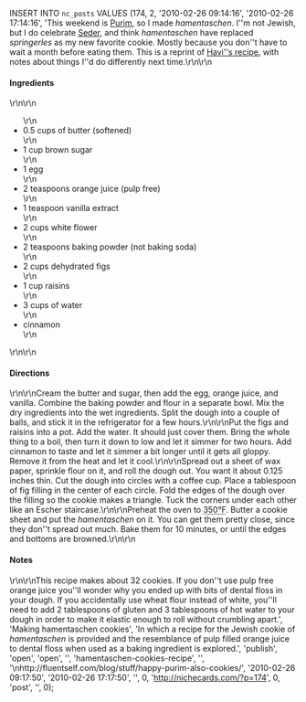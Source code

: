 <!--
title:
created:
updated:
slug:
tags:
-->
INSERT INTO `nc_posts` VALUES (174, 2, '2010-02-26 09:14:16', '2010-02-26 
17:14:16', 'This weekend is <a href="http://en.wikipedia.org/wiki/Purim" 
title="Wikipedia''s entry about the Jewish holiday of Purim.">Purim</a>, so I 
made <em>hamentaschen</em>. I''m not Jewish, but I do celebrate <a 
href="http://en.wikipedia.org/wiki/Passover_Seder" title="Wikipedia''s entry 
about the Jewish holiday of Passover Seder.">Seder</a>, and think 
<em>hamentaschen</em> have replaced <em>springerles</em> as my new favorite 
cookie. Mostly because you don''t have to wait a month before eating them. This 
is a reprint of <a 
href="http://fluentself.com/blog/stuff/happy-purim-also-cookies/" title="Havi 
Brook''s recipe for hamentaschen.">Havi''s recipe</a>, with notes about things 
I''d do differently next 
time.\r\n\r\n<h4>Ingredients</h4>\r\n\r\n<ul>\r\n<li>0.5 cups of butter 
(softened)</li>\r\n<li>1 cup brown sugar</li>\r\n<li>1 egg</li>\r\n<li>2 
teaspoons orange juice (pulp free)</li>\r\n<li>1 teaspoon vanilla 
extract</li>\r\n<li>2 cups white flower</li>\r\n<li>2 teaspoons baking powder 
(not baking soda)</li>\r\n<li>2 cups dehydrated figs</li>\r\n<li>1 cup 
raisins</li>\r\n<li>3 cups of 
water</li>\r\n<li>cinnamon</li>\r\n</ul>\r\n\r\n<h4>Directions</h4>\r\n\r\nCream
 the butter and sugar, then add the egg, orange juice, and vanilla. Combine the 
baking powder and flour in a separate bowl. Mix the dry ingredients into the 
wet ingredients. Split the dough into a couple of balls, and stick it in the 
refrigerator for a few hours.\r\n\r\nPut the figs and raisins into a pot. Add 
the water. It should just cover them. Bring the whole thing to a boil, then 
turn it down to low and let it simmer for two hours. Add cinnamon to taste and 
let it simmer a bit longer until it gets all gloppy. Remove it from the heat 
and let it cool.\r\n\r\nSpread out a sheet of wax paper, sprinkle flour on it, 
and roll the dough out. You want it about 0.125 inches thin. Cut the dough into 
circles with a coffee cup. Place a tablespoon of fig filling in the center of 
each circle. Fold the edges of the dough over the filling so the cookie makes a 
triangle. Tuck the corners under each other like an Escher 
staircase.\r\n\r\nPreheat the oven to <abbr title="350 degrees 
Fahrenheit">350&deg;F</abbr>. Butter a cookie sheet and put the 
<em>hamentaschen</em> on it. You can get them pretty close, since they don''t 
spread out much. Bake them for 10 minutes, or until the edges and bottoms are 
browned.\r\n\r\n<h4>Notes</h4>\r\n\r\nThis recipe makes about 32 cookies. If 
you don''t use pulp free orange juice you''ll wonder why you ended up with bits 
of dental floss in your dough. If you accidentally use wheat flour instead of 
white, you''ll need to add 2 tablespoons of gluten and 3 tablespoons of hot 
water to your dough in order to make it elastic enough to roll without 
crumbling apart.', 'Making hamentaschen cookies', 'In which a recipe for the 
Jewish cookie of <em>hamentaschen</em> is provided and the resemblance of pulp 
filled orange juice to dental floss when used as a baking ingredient is 
explored.', 'publish', 'open', 'open', '', 'hamentaschen-cookies-recipe', '', 
'\nhttp://fluentself.com/blog/stuff/happy-purim-also-cookies/', '2010-02-26 
09:17:50', '2010-02-26 17:17:50', '', 0, 'http://nichecards.com/?p=174', 0, 
'post', '', 0);
